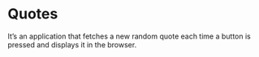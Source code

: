 # Quotes

It’s an application that fetches a new random quote each time a button is pressed and displays it in the browser.

